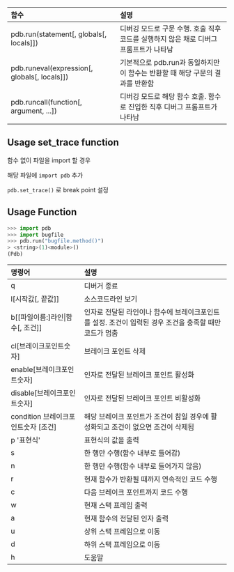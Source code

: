 | 함수 | 설명 |
|:-----|:-----|
|pdb.run(statement[, globals[, locals]]) | 디버깅 모드로 구문 수행. 호출 직후 코드를 실행하지 않은 채로 디버그 프롬프트가 나타남 |
|pdb.runeval(expression[, globals[, locals]]) | 기본적으로 pdb.run과 동일하지만 이 함수는 반환할 때 해당 구문의 결과를 반환함 |
|pdb.runcall(function[, argument, ...]) | 디버깅 모드로 해당 함수 호출. 함수로 진입한 직후 디버그 프롬프트가 나타남 |

## Usage set_trace function

함수 없이 파일을 import 할 경우

해당 파일에 `import pdb` 추가

`pdb.set_trace()` 로 break point 설정

## Usage Function

```python
>>> import pdb
>>> import bugfile
>>> pdb.run("bugfile.method()")
> <string>(1)<module>()
(Pdb)
```
| 명령어 | 설명 |
|:-------|:-----|
| q | 디버거 종료 |
| l[시작값[, 끝값]] | 소스코드라인 보기 |
| b[[파일이름:]라인\|함수[, 조건]] | 인자로 전달된 라인이나 함수에 브레이크포인트를 설정. 조건이 입력된 경우 조건을 충족할 때만 코드가 멈춤 |
| cl[브레이크포인트숫자] | 브레이크 포인트 삭제 |
| enable[브레이크포인트숫자] | 인자로 전달된 브레이크 포인트 활성화 |
| disable[브레이크포인트숫자] | 인자로 전달된 브레이크 포인트 비활성화 |
| condition 브레이크포인트숫자 [조건] | 해당 브레이크 포인트가 조건이 참일 경우에 활성화되고 조건이 없으면 조건이 삭제됨 |
| p '표현식' | 표현식의 값을 출력 |
| s | 한 행만 수행(함수 내부로 들어감) |
| n | 한 행만 수행(함수 내부로 들어가지 않음) |
| r | 현재 함수가 반환될 때까지 연속적인 코드 수행 | 
| c | 다음 브레이크 포인트까지 코드 수행 |
| w | 현재 스택 프레임 출력 |
| a | 현재 함수의 전달된 인자 출력 |
| u | 상위 스택 프레임으로 이동 |
| d | 하위 스택 프레임으로 이동 |
| h | 도움말 |
